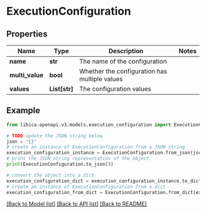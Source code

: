 # ExecutionConfiguration


## Properties

Name | Type | Description | Notes
------------ | ------------- | ------------- | -------------
**name** | **str** | The name of the configuration | 
**multi_value** | **bool** | Whether the configuration has multiple values | 
**values** | **List[str]** | The configuration values | 

## Example

```python
from libica.openapi.v3.models.execution_configuration import ExecutionConfiguration

# TODO update the JSON string below
json = "{}"
# create an instance of ExecutionConfiguration from a JSON string
execution_configuration_instance = ExecutionConfiguration.from_json(json)
# print the JSON string representation of the object
print(ExecutionConfiguration.to_json())

# convert the object into a dict
execution_configuration_dict = execution_configuration_instance.to_dict()
# create an instance of ExecutionConfiguration from a dict
execution_configuration_from_dict = ExecutionConfiguration.from_dict(execution_configuration_dict)
```
[[Back to Model list]](../README.md#documentation-for-models) [[Back to API list]](../README.md#documentation-for-api-endpoints) [[Back to README]](../README.md)


